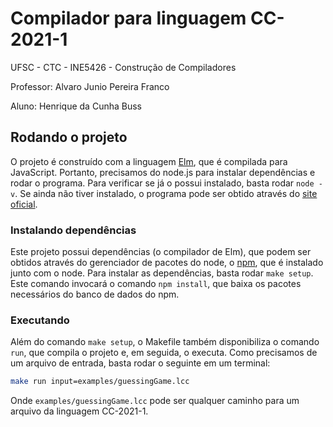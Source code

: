 # Compilador para linguagem CC-2021-1

UFSC - CTC - INE5426 - Construção de Compiladores

Professor: Alvaro Junio Pereira Franco

Aluno: Henrique da Cunha Buss

## Rodando o projeto

O projeto é construído com a linguagem [Elm](https://elm-lang.org), que é
compilada para JavaScript. Portanto, precisamos do
node.js para instalar dependências e rodar o programa. Para verificar se já o
possui instalado, basta rodar `node -v`. Se ainda não tiver instalado, o
programa pode ser obtido através do [site oficial](https://nodejs.org).

### Instalando dependências

Este projeto possui dependências (o compilador de Elm), que podem ser obtidos
através do gerenciador de pacotes do node, o [npm](https://www.npmjs.com), que
é instalado junto com o node. Para instalar as dependências, basta rodar
`make setup`. Este comando invocará o comando `npm install`, que baixa os
pacotes necessários do banco de dados do npm.

### Executando

Além do comando `make setup`, o Makefile também disponibiliza o comando `run`,
que compila o projeto e, em seguida, o executa. Como precisamos de um arquivo de
entrada, basta rodar o seguinte em um terminal:

```bash
make run input=examples/guessingGame.lcc
```

Onde `examples/guessingGame.lcc` pode ser qualquer caminho para um arquivo da
linguagem CC-2021-1.
